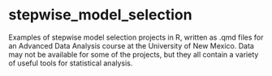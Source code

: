# stepwise_model_selection

Examples of stepwise model selection projects in R, written as .qmd files for an Advanced Data Analysis course at the University of New Mexico. Data may not be available for some of the projects, but they all contain a variety of useful tools for statistical analysis.
